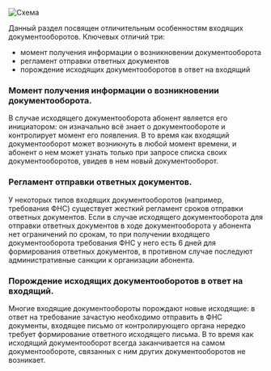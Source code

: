 ![Схема](https://github.com/skbkontur/extern-api-docs/blob/master/images/Входящий%20ДО.jpg)

Данный раздел посвящен отличительным особенностям входящих документооборотов. Ключевых отличий три:
* момент получения информации о возникновении документооборота
* регламент отправки ответных документов
* порождение исходящих документооборотов в ответ на входящий

### Момент получения информации о возникновении документооборота.
В случае исходящего документооборота абонент является его инициатором: он изначально всё знает о документообороте и контролирует момент его появления. В то время как входящий документооборот может возникнуть в любой момент времени, и абонент о нем может узнать только при запросе списка своих документооборотов, увидев в нем новый документооборот.

### Регламент отправки ответных документов.
У некоторых типов входящих документооборотов (например, требования ФНС) существует жесткий регламент сроков отправки ответных документов. Если в случае исходящего документооборота для отправки ответных документов в ходе документооборота у абонента нет ограничений по срокам, то при получении входящего документооборота требования ФНС у него есть 6 дней для формирования ответных документов, в противном случае последуют административные санкции к организации абонента.

### Порождение исходящих документооборотов в ответ на входящий.
Многие входящие документообороты порождают новые исходящие: в ответ на требование зачастую необходимо отправить в ФНС документы, входящее письмо от контролирующего органа нередко требует формирование ответного исходящего письма. В то время как исходящий документооборот всегда заканчивается на самом документообороте, связанных с ним других документооборотов не возникает.
